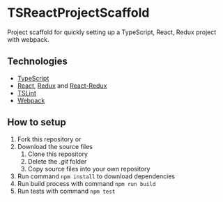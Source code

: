 # TSReactProjectScaffold
Project scaffold for quickly setting up a TypeScript, React, Redux project with webpack.

## Technologies
- [TypeScript](https://www.typescriptlang.org/)
- [React](https://reactjs.org/), [Redux](https://redux.js.org/) and [React-Redux](https://react-redux.js.org/)
- [TSLint](https://palantir.github.io/tslint/)
- [Webpack](https://webpack.js.org/)

## How to setup
1. Fork this repository or
1. Download the source files
    1. Clone this repository
    1. Delete the *.git* folder
    1. Copy source files into your own repository
1. Run command `npm install` to download dependencies
1. Run build process with command `npm run build`
1. Run tests with command `npm test`
